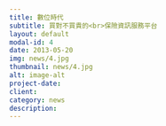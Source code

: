 ```yaml
---
title: 數位時代
subtitle: 買對不買貴的<br>保險資訊服務平台
layout: default
modal-id: 4
date: 2013-05-20
img: news/4.jpg
thumbnail: news/4.jpg
alt: image-alt
project-date:
client:
category: news
description:
---
```

